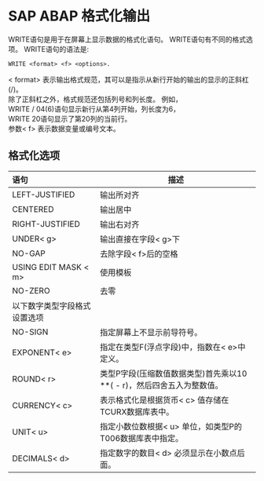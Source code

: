 SAP ABAP 格式化输出
=========
WRITE语句是用于在屏幕上显示数据的格式化语句。 WRITE语句有不同的格式选项。 WRITE语句的语法是:
```
WRITE <format> <f> <options>.
```
< format> 表示输出格式规范，其可以是指示从新行开始的输出的显示的正斜杠(/)。 <br>
除了正斜杠之外，格式规范还包括列号和列长度。 例如，<br>
WRITE / 04(6)语句显示新行从第4列开始，列长度为6，<br>
WRITE 20语句显示了第20列的当前行。<br>
参数< f> 表示数据变量或编号文本。

## 格式化选项
|语句|描述|
|:--|----|
|LEFT-JUSTIFIED|输出所对齐|
|CENTERED|输出居中|
|RIGHT-JUSTIFIED|输出右对齐|
|UNDER< g>|输出直接在字段< g>下|
|NO-GAP|去除字段< f>后的空格|
|USING EDIT MASK < m>|使用模板|
|NO-ZERO|去零|
|以下数字类型字段格式设置选项|
|NO-SIGN|指定屏幕上不显示前导符号。|
|EXPONENT< e>|指定在类型F(浮点字段)中，指数在< e>中定义。|
|ROUND< r>|类型P字段(压缩数值数据类型)首先乘以10 **( - r)，然后四舍五入为整数值。|
|CURRENCY< c>|表示格式化是根据货币< c> 值存储在TCURX数据库表中。|
|UNIT< u>|指定小数位数根据< u> 单位，如类型P的T006数据库表中指定。|
|DECIMALS< d>|指定数字的数目< d> 必须显示在小数点后面。|

